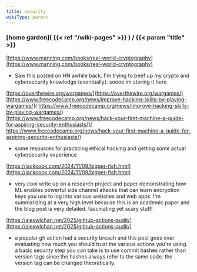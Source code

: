 ```yaml
---
title: security
wikiType: parent
---
```

### [home garden]( {{< ref "/wiki-pages" >}} ) / {{< param "title" >}}

[https://www.manning.com/books/real-world-cryptography](https://www.manning.com/books/real-world-cryptography)
- Saw this posted on HN awhile back. I'm trying to beef up my crypto and cybersecurity knowledge (eventually). 
soooo im storing it here

[https://overthewire.org/wargames/](https://overthewire.org/wargames/)  
[https://www.freecodecamp.org/news/improve-hacking-skills-by-playing-wargames/](
https://www.freecodecamp.org/news/improve-hacking-skills-by-playing-wargames/)  
[https://www.freecodecamp.org/news/hack-your-first-machine-a-guide-for-aspiring-security-enthusiasts/](
https://www.freecodecamp.org/news/hack-your-first-machine-a-guide-for-aspiring-security-enthusiasts/)
- some resources for practicing ethical hacking and getting some actual cybersecurity experience

[https://jackcook.com/2024/11/09/bigger-fish.html](https://jackcook.com/2024/11/09/bigger-fish.html)
- very cool write up on a research project and paper demonstrating how ML enables powerful side channel attacks that can learn encryption keys
you use to log into various websites and web apps. I'm summarizing at a very high level because this is an academic paper and the blog post
is very detailed. fascinating yet scary stuff!

[https://alexwlchan.net/2025/github-actions-audit/](https://alexwlchan.net/2025/github-actions-audit/)
- a popular gh action had a security breach and this post goes over evaluating how much you should trust the various actions you're using. a 
basic security step you can take is to use commit hashes rather than version tags since the hashes always refer to the same code. the version
tag can be changed theoretically.
